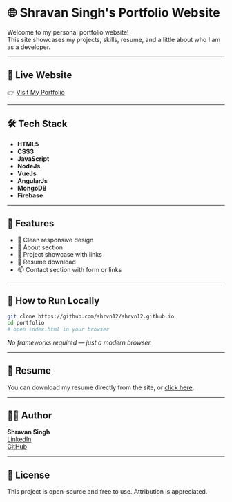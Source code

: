 # 🌐 Shravan Singh's Portfolio Website

Welcome to my personal portfolio website!  
This site showcases my projects, skills, resume, and a little about who I am as a developer.

---

## 🚀 Live Website

👉 [Visit My Portfolio](https://shrvn12.vercel.app)

---

## 🛠️ Tech Stack

- **HTML5**
- **CSS3**
- **JavaScript**
- **NodeJs**
- **VueJs**
- **AngularJs**
- **MongoDB**
- **Firebase**

---

## 📁 Features

- 🎯 Clean responsive design
- 🧑 About section
- 💼 Project showcase with links
- 📄 Resume download
- 📫 Contact section with form or links

---

## 🧰 How to Run Locally

```bash
git clone https://github.com/shrvn12/shrvn12.github.io
cd portfolio
# open index.html in your browser
```

_No frameworks required — just a modern browser._

---

## 📄 Resume

You can download my resume directly from the site, or [click here](https://drive.google.com/uc?export=download&id=1q2-ZcMYcWeQoXFp150dEw8LNWl83Ovwo).

---

## 🧑‍💻 Author

**Shravan Singh**  
[LinkedIn](https://www.linkedin.com/in/shrvn12)  
[GitHub](https://github.com/shrvn12)

---

## 📜 License

This project is open-source and free to use. Attribution is appreciated.